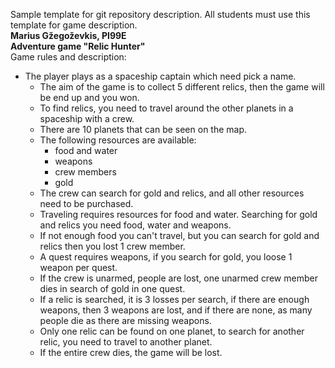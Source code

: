 Sample template for git repository description. All students must use this template for game description.<br/>
**Marius Gžegoževkis, PI99E<br/>
Adventure game "Relic Hunter"<br/>**
Game rules and description:
- The player plays as a spaceship captain which need pick a name.
  - The aim of the game is to collect 5 different relics, then the game will be end up and you won.
  - To find relics, you need to travel around the other planets in a spaceship with a crew.
  - There are 10 planets that can be seen on the map.
  - The following resources are available:
    - food and water
    - weapons
    - crew members
    - gold
  - The crew can search for gold and relics, and all other resources need to be purchased.
  - Traveling requires resources for food and water. Searching for gold and relics you need food, water and weapons.
  - If not enough food you can't travel, but you can search for gold and relics then you lost 1 crew member.
  - A quest requires weapons, if you search for gold, you loose 1 weapon per quest.
  - If the crew is unarmed, people are lost, one unarmed crew member dies in search of gold in one quest.
  - If a relic is searched, it is 3 losses per search, if there are enough weapons, then 3 weapons are lost, and if there are none, as many people die as there are missing weapons.
  - Only one relic can be found on one planet, to search for another relic, you need to travel to another planet.
  - If the entire crew dies, the game will be lost.
